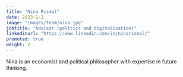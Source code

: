```yaml
---
title: "Nina Rismal"
date: 2023-1-2
image: "images/team/nina.jpg"
jobtitle: "Advisor (politics and digitalisation)"
linkedinurl: "https://www.linkedin.com/in/ninarismal/"
promoted: true
weight: 2
---
```


Nina is an economist and political philosopher with expertise in future thinking.
